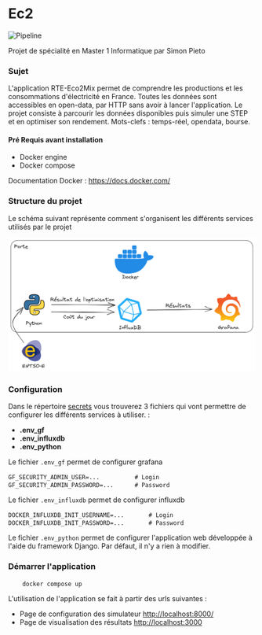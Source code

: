 # Ec2
![Pipeline](https://github.com/Zarbose/Ec2/actions/workflows/docker.yml/badge.svg)

Projet de spécialité en Master 1 Informatique par Simon Pieto

### Sujet
L'application RTE-Eco2Mix permet de comprendre les productions et les consommations d'électricité en France.
Toutes les données sont accessibles en open-data, par HTTP sans avoir à lancer l'application. Le projet consiste à
parcourir les données disponibles puis simuler une STEP et en optimiser son rendement. Mots-clefs : temps-réel, opendata, bourse.

#### Pré Requis avant installation
- Docker engine
- Docker compose

Documentation Docker : <https://docs.docker.com/> 

### Structure du projet
Le schéma suivant représente comment s'organisent les différents services utilisés par le projet

![Structure](/documents/structure.png)

### Configuration
Dans le répertoire [secrets](https://github.com/Zarbose/Ec2/tree/main/secrets) vous trouverez 3 fichiers qui vont permettre de configurer les différents services à utiliser. :
- **.env_gf**
- **.env_influxdb**
- **.env_python**

Le fichier ```.env_gf```  permet de configurer grafana
```
GF_SECURITY_ADMIN_USER=...          # Login
GF_SECURITY_ADMIN_PASSWORD=...      # Password
```
Le fichier ```.env_influxdb```  permet de configurer influxdb
```
DOCKER_INFLUXDB_INIT_USERNAME=...       # Login     
DOCKER_INFLUXDB_INIT_PASSWORD=...       # Password
```

Le fichier ```.env_python```  permet de configurer l'application web développée à l'aide du framework Django. Par défaut, il n'y a rien à modifier.

### Démarrer l'application
```bash
    docker compose up
```

L'utilisation de l'application se fait à partir des urls suivantes :
- Page de configuration des simulateur <http://localhost:8000/> 
- Page de visualisation des résultats [http://localhost:3000](http://localhost:3000/d/L8CBZeE4z/simulation?orgId=1)
